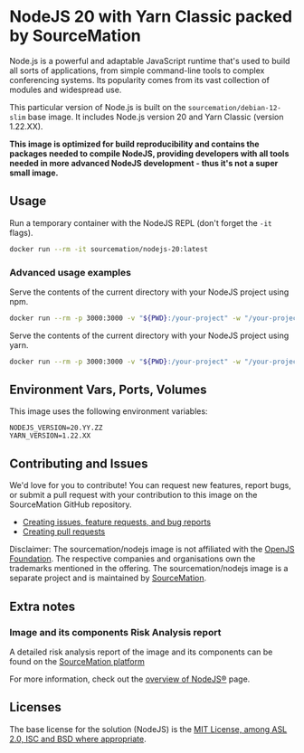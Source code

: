 # NodeJS 20 with Yarn Classic packed by SourceMation

Node.js is a powerful and adaptable JavaScript runtime that's used to build all
sorts of applications, from simple command-line tools to complex conferencing
systems. Its popularity comes from its vast collection of modules and
widespread use.


This particular version of Node.js is built on the `sourcemation/debian-12-slim`
base image. It includes Node.js version 20 and Yarn Classic (version 1.22.XX).


**This image is optimized for build reproducibility and contains the packages
needed to compile NodeJS, providing developers with all tools needed in more advanced
NodeJS development - thus it's not a super small image.**

## Usage

Run a temporary container with the NodeJS REPL (don't forget the `-it` flags).

```bash
docker run --rm -it sourcemation/nodejs-20:latest
```

### Advanced usage examples

Serve the contents of the current directory with your NodeJS project using npm.

```bash
docker run --rm -p 3000:3000 -v "${PWD}:/your-project" -w "/your-project" -it sourcemation/nodejs-20:latest npm run start
```

Serve the contents of the current directory with your NodeJS project using
yarn.

```bash
docker run --rm -p 3000:3000 -v "${PWD}:/your-project" -w "/your-project" -it sourcemation/nodejs-20:latest yarn start
```

## Environment Vars, Ports, Volumes

This image uses the following environment variables:

```
NODEJS_VERSION=20.YY.ZZ
YARN_VERSION=1.22.XX
```


## Contributing and Issues

We'd love for you to contribute! You can request new features, report bugs, or
submit a pull request with your contribution to this image on the SourceMation
GitHub repository.

- [Creating issues, feature requests, and bug reports](https://github.com/SourceMation/images/issues/new/choose)
- [Creating pull requests](https://github.com/SourceMation/images/compare)


Disclaimer: The sourcemation/nodejs image is not affiliated with the
[OpenJS Foundation](https://openjsf.org/). The respective companies and
organisations own the trademarks mentioned in the offering. The
sourcemation/nodejs image is a separate project and is maintained by
[SourceMation](https://sourcemation.com).

## Extra notes
### Image and its components Risk Analysis report

A detailed risk analysis report of the image and its components can be found on
the [SourceMation platform](https://www.sourcemation.com/)


For more information, check out the [overview of NodeJS®](https://nodejs.org/)
page.

## Licenses

The base license for the solution (NodeJS) is the [MIT License, among ASL 2.0,
ISC and BSD where
appropriate](https://github.com/nodejs/node/blob/main/LICENSE).
